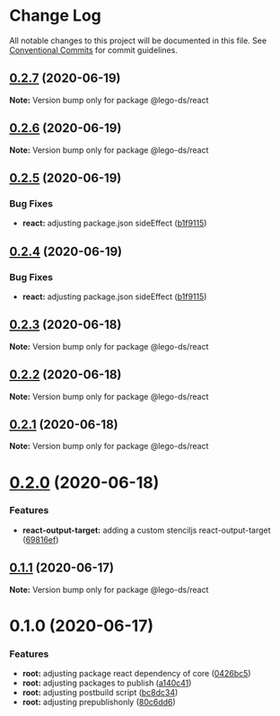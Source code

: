 # Change Log

All notable changes to this project will be documented in this file.
See [Conventional Commits](https://conventionalcommits.org) for commit guidelines.

## [0.2.7](https://github.com/victormath12/lego-ds/compare/@lego-ds/react@0.2.6...@lego-ds/react@0.2.7) (2020-06-19)

**Note:** Version bump only for package @lego-ds/react





## [0.2.6](https://github.com/victormath12/lego-ds/compare/@lego-ds/react@0.2.5...@lego-ds/react@0.2.6) (2020-06-19)

**Note:** Version bump only for package @lego-ds/react





## [0.2.5](https://github.com/victormath12/lego-ds/compare/@lego-ds/react@0.2.3...@lego-ds/react@0.2.5) (2020-06-19)


### Bug Fixes

* **react:** adjusting package.json sideEffect ([b1f9115](https://github.com/victormath12/lego-ds/commit/b1f911557e5ffe6d1f5c26e44ed88415219db792))





## [0.2.4](https://github.com/victormath12/lego-ds/compare/@lego-ds/react@0.2.3...@lego-ds/react@0.2.4) (2020-06-19)


### Bug Fixes

* **react:** adjusting package.json sideEffect ([b1f9115](https://github.com/victormath12/lego-ds/commit/b1f911557e5ffe6d1f5c26e44ed88415219db792))





## [0.2.3](https://github.com/victormath12/lego-ds/compare/@lego-ds/react@0.2.2...@lego-ds/react@0.2.3) (2020-06-18)

**Note:** Version bump only for package @lego-ds/react





## [0.2.2](https://github.com/victormath12/lego-ds/compare/@lego-ds/react@0.2.1...@lego-ds/react@0.2.2) (2020-06-18)

**Note:** Version bump only for package @lego-ds/react





## [0.2.1](https://github.com/victormath12/lego-ds/compare/@lego-ds/react@0.2.0...@lego-ds/react@0.2.1) (2020-06-18)

**Note:** Version bump only for package @lego-ds/react





# [0.2.0](https://github.com/victormath12/lego-ds/compare/@lego-ds/react@0.1.1...@lego-ds/react@0.2.0) (2020-06-18)


### Features

* **react-output-target:** adding a custom stenciljs react-output-target ([69816ef](https://github.com/victormath12/lego-ds/commit/69816efab5508c4049fd33bf52685be61e8b5710))





## [0.1.1](https://github.com/victormath12/lego-ds/compare/@lego-ds/react@0.1.0...@lego-ds/react@0.1.1) (2020-06-17)

**Note:** Version bump only for package @lego-ds/react





# 0.1.0 (2020-06-17)


### Features

* **root:** adjusting package react dependency of core ([0426bc5](https://github.com/victormath12/lego-ds/commit/0426bc59719a6d3f1960de082dd96ecbef362d3e))
* **root:** adjusting packages to publish ([a140c41](https://github.com/victormath12/lego-ds/commit/a140c412077f2e70800d2479712a76580184bbee))
* **root:** adjusting postbuild script ([bc8dc34](https://github.com/victormath12/lego-ds/commit/bc8dc3434ab219eb7d5aef0f2ad7992be544a8be))
* **root:** adjusting prepublishonly ([80c6dd6](https://github.com/victormath12/lego-ds/commit/80c6dd689bc6c8a2cc26b0860dd0fd7614b17277))
